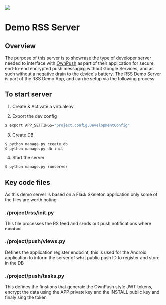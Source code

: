 <img src="https://ownpush.com/wp-content/uploads/2016/02/ownpush_128-logoSpelledout.png">

# Demo RSS Server #
## Overview ##
The purpose of this server is to showcase the type of developer server needed to interface with <a href="https://ownpush.com" target="_blank">OwnPush</a> as part of their application for secure, end-to-end encrypted push messaging without Google Services, and as such without a negative drain to the device's battery. The RSS Demo Server is part of the RSS Demo App, and can be setup via the following process:

## To start server

1. Create & Activate a virtualenv

2. Export the dev config 

```sh
$ export APP_SETTINGS="project.config.DevelopmentConfig"
```

3. Create DB

```sh
$ python manage.py create_db
$ python manage.py db init
```

4. Start the server

```sh
$ python manage.py runserver
```


## Key code files
As this demo server is based on a Flask Skeleton application only some of the files are worth noting


### ./project/rss/__init__.py
This file processes the RS feed and sends out push notifications where needed


### ./project/push/views.py
Defines the application register endpoint, this is used for the Android application to inform the server of what public push
ID to register and store in the DB


### ./project/push/tasks.py
This defines the finstions that generate the OwnPush style JWT tokens, encrypt the data using the APP private key and the INSTALL
public key and finaly sing the token